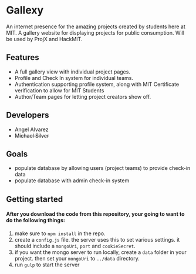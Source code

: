 # Gallexy
An internet presence for the amazing projects created by students here at MIT. A gallery website for displaying projects for public consumption. Will be used by ProjX and HackMIT.

## Features
  * A full gallery view with individual project pages.
  * Profile and Check In system for individual teams.
  * Authentication supporting profile system, along with MIT Certificate verification to allow for MIT Students
  * Author/Team pages for letting project creators show off.

## Developers
  * Angel Alvarez
  * ~~Michael Silver~~
  
## Goals
  * populate database by allowing users (project teams) to provide check-in data
  * populate database with admin check-in system

## Getting started
#### After you download the code from this repository, your going to want to do the following things:
  1. make sure to `npm install` in the repo.
  2. create a `config.js` file. the server uses this to set various settings. it should include a `mongoUri`, `port` and `cookieSecret`.
  3. if you want the mongo server to run locally, create a `data` folder in your project. then set your `mongoUri` to `../data` directory.
  4. run `gulp` to start the server
